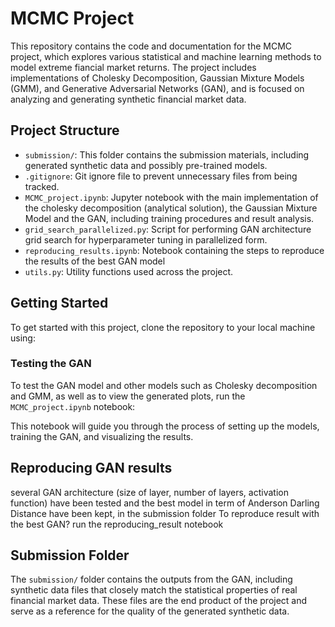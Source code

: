 # MCMC Project

This repository contains the code and documentation for the MCMC project, which explores various statistical and machine learning methods to model extreme fiancial market returns. The project includes implementations of Cholesky Decomposition, Gaussian Mixture Models (GMM), and Generative Adversarial Networks (GAN), and is focused on analyzing and generating synthetic financial market data.

## Project Structure

- `submission/`: This folder contains the submission materials, including generated synthetic data and possibly pre-trained models.
- `.gitignore`: Git ignore file to prevent unnecessary files from being tracked.
- `MCMC_project.ipynb`: Jupyter notebook with the main implementation of the cholesky decomposition (analytical solution), the Gaussian Mixture Model and the GAN, including training procedures and result analysis.
- `grid_search_parallelized.py`: Script for performing GAN architecture grid search for hyperparameter tuning in parallelized form.
- `reproducing_results.ipynb`: Notebook containing the steps to reproduce the results of the best GAN model
- `utils.py`: Utility functions used across the project.

## Getting Started

To get started with this project, clone the repository to your local machine using:

### Testing the GAN

To test the GAN model and other models such as Cholesky decomposition and GMM, as well as to view the generated plots, run the `MCMC_project.ipynb` notebook:

This notebook will guide you through the process of setting up the models, training the GAN, and visualizing the results.

## Reproducing GAN results

several GAN architecture (size of layer, number of layers, activation function) have been tested and the best model in term of Anderson Darling Distance have been kept, in the submission folder
To reproduce result with the best GAN? run the reproducing_result notebook

## Submission Folder

The `submission/` folder contains the outputs from the GAN, including synthetic data files that closely match the statistical properties of real financial market data. These files are the end product of the project and serve as a reference for the quality of the generated synthetic data.

